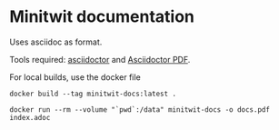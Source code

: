 # Minitwit documentation

Uses asciidoc as format.

Tools required: [asciidoctor](https://docs.asciidoctor.org/asciidoctor) and [Asciidoctor PDF](https://docs.asciidoctor.org/pdf-converter).

For local builds, use the docker file

```
docker build --tag minitwit-docs:latest .
```

```
docker run --rm --volume "`pwd`:/data" minitwit-docs -o docs.pdf index.adoc
```
